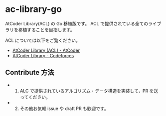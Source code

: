 # ac-library-go

AtCoder Library(ACL) の Go 移植版です。
ACL で提供されている全てのライブラリを移植することを目指します。

ACL については以下をご覧ください。
- [AtCoder Library (ACL) - AtCoder](https://atcoder.jp/posts/517) 
- [AtCoder Library - Codeforces](https://codeforces.com/blog/entry/82400)

## Contribute 方法
- 1. ALC で提供されているアルゴリズム・データ構造を実装して，PR を送ってください。
- 2. その他お気軽 issue や draft PR も歓迎です。
